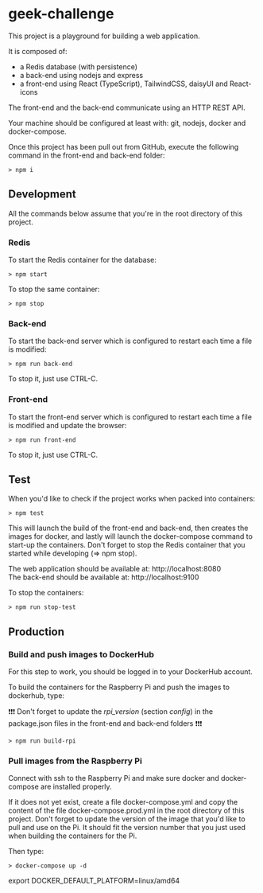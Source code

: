 # geek-challenge

This project is a playground for building a web application.

It is composed of:

-   a Redis database (with persistence)
-   a back-end using nodejs and express
-   a front-end using React (TypeScript), TailwindCSS, daisyUI and React-icons

The front-end and the back-end communicate using an HTTP REST API.

Your machine should be configured at least with: git, nodejs, docker and docker-compose.

Once this project has been pull out from GitHub, execute the following command in the front-end and back-end folder:

```
> npm i
```

## Development

All the commands below assume that you're in the root directory of this project.

### Redis

To start the Redis container for the database:

```
> npm start
```

To stop the same container:

```
> npm stop
```

### Back-end

To start the back-end server which is configured to restart each time a file is modified:

```
> npm run back-end
```

To stop it, just use CTRL-C.

### Front-end

To start the front-end server which is configured to restart each time a file is modified and update the browser:

```
> npm run front-end
```

To stop it, just use CTRL-C.

## Test

When you'd like to check if the project works when packed into containers:

```
> npm test
```

This will launch the build of the front-end and back-end, then creates the images for docker, and lastly will launch the docker-compose command to start-up the containers. Don't forget to stop the Redis container that you started while developing (=> npm stop).

The web application should be available at: http://localhost:8080  
The back-end should be available at: http://localhost:9100

To stop the containers:

```
> npm run stop-test
```

## Production

### Build and push images to DockerHub

For this step to work, you should be logged in to your DockerHub account.

To build the containers for the Raspberry Pi and push the images to dockerhub, type:

:exclamation::exclamation::exclamation: Don't forget to update the _rpi_version_ (section _config_) in the package.json files in the front-end and back-end folders :exclamation::exclamation::exclamation:

```
> npm run build-rpi
```

### Pull images from the Raspberry Pi

Connect with ssh to the Raspberry Pi and make sure docker and docker-compose are installed properly.

If it does not yet exist, create a file docker-compose.yml and copy the content of the file docker-compose.prod.yml in the root directory of this project. Don't forget to update the version of the image that you'd like to pull and use on the Pi. It should fit the version number that you just used when building the containers for the Pi.

Then type:

```
> docker-compose up -d
```

export DOCKER_DEFAULT_PLATFORM=linux/amd64
